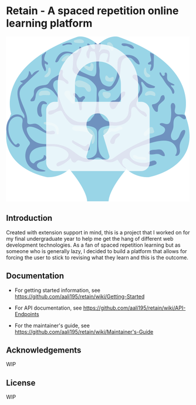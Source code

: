 # Retain - A spaced repetition online learning platform
![Retain Logo](https://github.com/aali195/retain/blob/master/retain/static/img/logo_tr_small.png)

## Introduction
Created with extension support in mind, this is a project that I worked on for my final undergraduate year to help me get the hang of different web development technologies. As a fan of spaced repetition learning but as someone who is generally lazy, I decided to build a platform that allows for forcing the user to stick to revising what they learn and this is the outcome. 

## Documentation
- For getting started information, see https://github.com/aali195/retain/wiki/Getting-Started

- For API documentation, see https://github.com/aali195/retain/wiki/API-Endpoints

- For the maintainer's guide, see https://github.com/aali195/retain/wiki/Maintainer's-Guide

## Acknowledgements
WIP

## License
WIP
